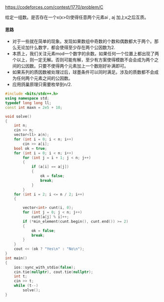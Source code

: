 https://codeforces.com/contest/1770/problem/C

给定一组数。是否存在一个x(x>0)使得任意两个元素ai , aj 加上x之后互质。

#### 思路

- 对于一些就在简单的现象。发现如果数组中奇数的个数和偶数都大于两个。那么无论加什么数字，都会使得至少存在两个公因数为2.
- 本质上，我们关注元素mod一个数字的余数。如果任何一个位置上都出现了两个以上，则一定无解。否则可能有解，至少有方案使得模数不会会成为两个之间的公因数。只要不使得两个元素加上一个数刚好补满即可。
- 如果系列的质因数被处理过后，球墨条件可以同时满足。涉及的质数都不会成为任何两个元素之间的公因数。
- 应用鸽巢原理只需要枚举到n/2.

```cpp
#include <bits/stdc++.h>
using namespace std;
typedef long long ll;
const int maxn = 2e5 + 10;

void solve()
{
    int n;
    cin >> n;
    vector<ll> a(n);
    for (int i = 0; i < n; i++)
        cin >> a[i];
    bool ok = true;
    for (int i = 0; i < n; i++)
        for (int j = i + 1; j < n; j++)
        {
            if (a[i] == a[j])
            {
                ok = false;
                break;
            }
        }
    for (int i = 2; i <= n / 2; i++)
    {

        vector<int> cunt(i, 0);
        for (int j = 0; j < n; j++)
            cunt[a[j] % i]++;
        if (*min_element(cunt.begin(), cunt.end()) >= 2)
        {
            ok = false;
            break;
        }
    }
    cout << (ok ? "Yes\n" : "No\n");
}
int main()
{
    ios::sync_with_stdio(false);
    cin.tie(nullptr), cout.tie(nullptr);
    int t;
    cin >> t;
    while (t--)
        solve();
}
```


